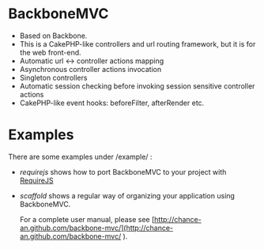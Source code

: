 BackboneMVC
===========

* Based on Backbone.
* This is a CakePHP-like controllers and url routing framework, but it is for the web front-end.
* Automatic url <-> controller actions mapping
* Asynchronous controller actions invocation
* Singleton controllers
* Automatic session checking before invoking session sensitive controller actions
* CakePHP-like event hooks: beforeFilter, afterRender etc.

Examples
========
 There are some examples under /example/ :
* _requirejs_ shows how to port BackboneMVC to your project with [RequireJS](http://requirejs.org/)
* _scaffold_ shows a regular way of organizing your application using BackboneMVC.

   For a complete user manual, please see  [http://chance-an.github.com/backbone-mvc/](http://chance-an.github.com/backbone-mvc/ ).